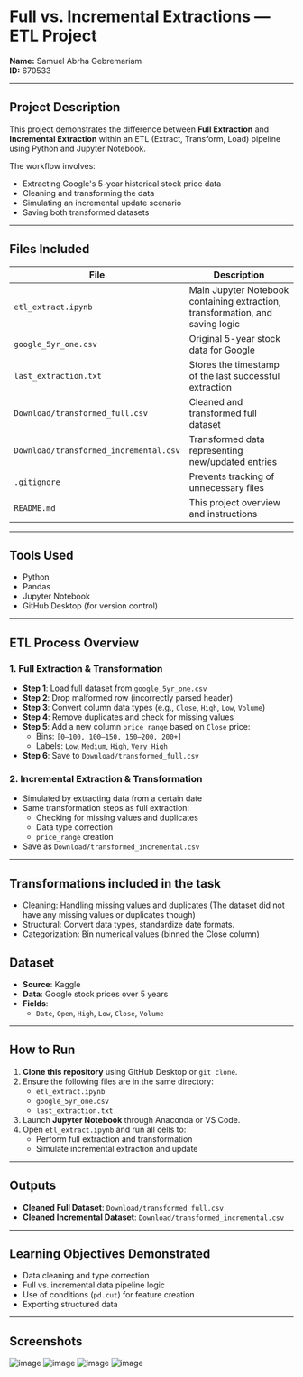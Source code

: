 # Full vs. Incremental Extractions — ETL Project

**Name:** Samuel Abrha Gebremariam  
**ID:** 670533

---

## Project Description

This project demonstrates the difference between **Full Extraction** and **Incremental Extraction** within an ETL (Extract, Transform, Load) pipeline using Python and Jupyter Notebook.

The workflow involves:
- Extracting Google's 5-year historical stock price data
- Cleaning and transforming the data
- Simulating an incremental update scenario
- Saving both transformed datasets

---

## Files Included

| File | Description |
|------|-------------|
| `etl_extract.ipynb` | Main Jupyter Notebook containing extraction, transformation, and saving logic |
| `google_5yr_one.csv` | Original 5-year stock data for Google |
| `last_extraction.txt` | Stores the timestamp of the last successful extraction |
| `Download/transformed_full.csv` | Cleaned and transformed full dataset |
| `Download/transformed_incremental.csv` | Transformed data representing new/updated entries |
| `.gitignore` | Prevents tracking of unnecessary files |
| `README.md` | This project overview and instructions |

---

## Tools Used

- Python
- Pandas
- Jupyter Notebook
- GitHub Desktop (for version control)

---

## ETL Process Overview

### 1. **Full Extraction & Transformation**

- **Step 1**: Load full dataset from `google_5yr_one.csv`
- **Step 2**: Drop malformed row (incorrectly parsed header)
- **Step 3**: Convert column data types (e.g., `Close`, `High`, `Low`, `Volume`)
- **Step 4**: Remove duplicates and check for missing values
- **Step 5**: Add a new column `price_range` based on `Close` price:
  - Bins: `[0–100, 100–150, 150–200, 200+]`
  - Labels: `Low`, `Medium`, `High`, `Very High`
- **Step 6**: Save to `Download/transformed_full.csv`

### 2. **Incremental Extraction & Transformation**

- Simulated by extracting data from a certain date
- Same transformation steps as full extraction:
  - Checking for missing values and duplicates
  - Data type correction
  - `price_range` creation
- Save as `Download/transformed_incremental.csv`

---

## Transformations included in the task

- Cleaning: Handling missing values and duplicates (The dataset did not have any missing values or duplicates though)
- Structural: Convert data types, standardize date formats.
- Categorization: Bin numerical values (binned the Close column)

## Dataset

- **Source**: Kaggle
- **Data**: Google stock prices over 5 years
- **Fields**:
  - `Date`, `Open`, `High`, `Low`, `Close`, `Volume`

---

## How to Run

1. **Clone this repository** using GitHub Desktop or `git clone`.
2. Ensure the following files are in the same directory:
   - `etl_extract.ipynb`
   - `google_5yr_one.csv`
   - `last_extraction.txt`
3. Launch **Jupyter Notebook** through Anaconda or VS Code.
4. Open `etl_extract.ipynb` and run all cells to:
   - Perform full extraction and transformation
   - Simulate incremental extraction and update

---

## Outputs

- **Cleaned Full Dataset**: `Download/transformed_full.csv`
- **Cleaned Incremental Dataset**: `Download/transformed_incremental.csv`

---

## Learning Objectives Demonstrated

- Data cleaning and type correction
- Full vs. incremental data pipeline logic
- Use of conditions (`pd.cut`) for feature creation
- Exporting structured data

---

## Screenshots

  ![image](https://github.com/user-attachments/assets/a3f5a003-c9aa-471d-b87a-2cc1cd6750cb)
  ![image](https://github.com/user-attachments/assets/18ca725f-3ea1-44e5-b652-9c6fc27c0287)
  ![image](https://github.com/user-attachments/assets/ae0f8663-db02-418f-8336-ec241124d855)
  ![image](https://github.com/user-attachments/assets/f7ed4c6f-05b1-44b9-9861-3c389eb195e1)


